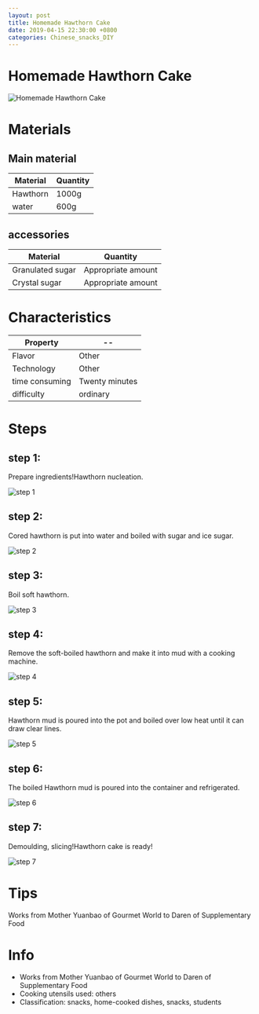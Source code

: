 ```yaml
---
layout: post
title: Homemade Hawthorn Cake
date: 2019-04-15 22:30:00 +0800
categories: Chinese_snacks_DIY
---
```


# Homemade Hawthorn Cake

![Homemade Hawthorn Cake]({{site.baseurl}}/img/452318/452318.jpg)

# Materials


## Main material

Material|Quantity
--|--
Hawthorn|1000g
water|600g

## accessories

Material|Quantity
--|--
Granulated sugar|Appropriate amount
Crystal sugar|Appropriate amount

# Characteristics

Property|--
--|--
Flavor|Other
Technology|Other
time consuming|Twenty minutes
difficulty|ordinary

# Steps

## step 1:

Prepare ingredients!Hawthorn nucleation.

![step 1]({{site.baseurl}}/img/452318/1.jpg)

## step 2:

Cored hawthorn is put into water and boiled with sugar and ice sugar.

![step 2]({{site.baseurl}}/img/452318/2.jpg)

## step 3:

Boil soft hawthorn.

![step 3]({{site.baseurl}}/img/452318/3.jpg)

## step 4:

Remove the soft-boiled hawthorn and make it into mud with a cooking machine.

![step 4]({{site.baseurl}}/img/452318/4.jpg)

## step 5:

Hawthorn mud is poured into the pot and boiled over low heat until it can draw clear lines.

![step 5]({{site.baseurl}}/img/452318/5.jpg)

## step 6:

The boiled Hawthorn mud is poured into the container and refrigerated.

![step 6]({{site.baseurl}}/img/452318/6.jpg)

## step 7:

Demoulding, slicing!Hawthorn cake is ready!

![step 7]({{site.baseurl}}/img/452318/7.jpg)

# Tips

Works from Mother Yuanbao of Gourmet World to Daren of Supplementary Food

# Info

- Works from Mother Yuanbao of Gourmet World to Daren of Supplementary Food
- Cooking utensils used: others
- Classification: snacks, home-cooked dishes, snacks, students